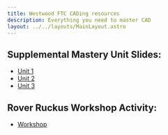 ```yaml
---
title: Westwood FTC CADing resources
description: Everything you need to master CAD
layout: ../../layouts/MainLayout.astro
---
```


## Supplemental Mastery Unit Slides:
- [Unit 1](./Unit_1.md)
- [Unit 2](./Unit_2.md)
- [Unit 3](./Unit_3.md)

## Rover Ruckus Workshop Activity:
- [Workshop](./Workshop.md)